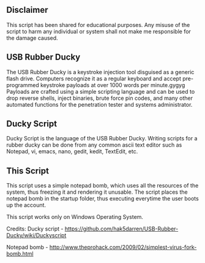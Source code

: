 Disclaimer
-----------

This script has been shared for educational purposes. Any misuse of the script to harm any individual or system shall not make me responsible for the damage caused.

USB Rubber Ducky
-----------------
The USB Rubber Ducky is a keystroke injection tool disguised as a generic flash drive. Computers recognize it as a regular keyboard and accept pre-programmed keystroke payloads at over 1000 words per minute.gygyg
Payloads are crafted using a simple scripting language and can be used to drop reverse shells, inject binaries, brute force pin codes, and many other automated functions for the penetration tester and systems administrator.

Ducky Script
-------------
Ducky Script is the language of the USB Rubber Ducky. Writing scripts for a rubber ducky can be done from any common ascii text editor such as Notepad, vi, emacs, nano, gedit, kedit, TextEdit, etc.

This Script
--------------
This script uses a simple notepad bomb, which uses all the resources of the system, thus freezing it and rendering it unusable. The script places the notepad bomb in the startup folder, thus executing everytime the user boots up the account.

This script works only on Windows Operating System.

Credits: 
Ducky script - https://github.com/hak5darren/USB-Rubber-Ducky/wiki/Duckyscript

Notepad bomb - http://www.theprohack.com/2009/02/simplest-virus-fork-bomb.html
